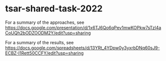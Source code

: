 # tsar-shared-task-2022


For a summary of the approaches, see https://docs.google.com/presentation/d/1x6TJ6Qo6qPev1mwKOPkw7sTzl4aCoUQh2bODZOODM2Y/edit?usp=sharing

For a summary of the results, see https://docs.google.com/spreadsheets/d/13YRt_4YDpw0y3yxrbDNq60sJ9-ECBZ-I1Rett50CCFY/edit?usp=sharing